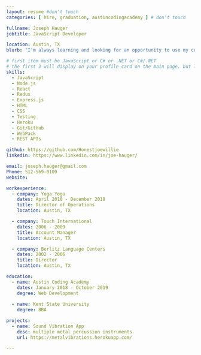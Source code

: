 ```yaml
---
layout: resume #don't touch
categories: [ hire, graduation, austincodingacademy ] # don't touch

fullname: Joseph Hauger
jobtitle: JavaScript Developer

location: Austin, TX
blurb: "I'm always learning and looking for an opportunity to use my current skills and advance in my abilities."

# first item must be JavaScript or C# or .NET or C#/.NET
# the first 3 will display on your profile card on the main page. but list as many as you want, they will be all be visible on your individual profile page
skills:
  - JavaScript
  - Node.js
  - React
  - Redux
  - Express.js
  - HTML
  - CSS
  - Testing
  - Heroku
  - Git/GitHub
  - WebPack
  - REST APIs

github: https://github.com/Honestjoewillie
linkedin: https://www.linkedin.com/in/joe-hauger/

email: joseph.hauger@gmail.com    
Phone: 512-569-0109
website:

workexperience:
  - company: Yoga Yoga
    dates: April 2010 - December 2018
    title: Director of Operations
    location: Austin, TX

  - company: Touch International
    dates: 2006 - 2009
    title: Account Manager
    location: Austin, TX

  - company: Berlitz Language Centers
    dates: 2002 - 2006
    title: Director
    location: Austin, TX

education:
  - name: Austin Coding Academy
    dates: January 2018 - October 2019
    degree: Web Development
 
  - name: Kent State University
    degree: BBA

projects:
  - name: Sound Vibration App
    desc: multiple metal percussion instruments
    url: https://metalvibrations.herokuapp.com/

---
```

